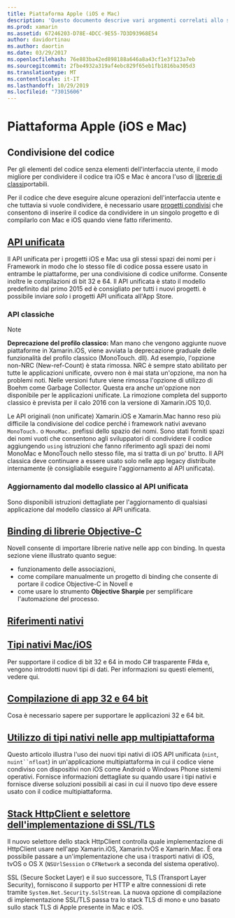 ```yaml
---
title: Piattaforma Apple (iOS e Mac)
description: 'Questo documento descrive vari argomenti correlati allo sviluppo di Xamarin.iOS e Xamarin.Mac: condivisione del codice, API unificata, binding di librerie Objective-C, riferimenti nativi, tipi nativi e altro ancora.'
ms.prod: xamarin
ms.assetid: 67246203-D78E-4DCC-9E55-7D3D93968E54
author: davidortinau
ms.author: daortin
ms.date: 03/29/2017
ms.openlocfilehash: 76e883ba42ed898188a646a8a43cf1e3f123a7eb
ms.sourcegitcommit: 2fbe4932a319af4ebc829f65eb1fb1816ba305d3
ms.translationtype: MT
ms.contentlocale: it-IT
ms.lasthandoff: 10/29/2019
ms.locfileid: "73015606"
---
```

# <a name="apple-platform-ios-and-mac"></a>Piattaforma Apple (iOS e Mac)

## <a name="code-sharing"></a>Condivisione del codice

Per gli elementi del codice senza elementi dell'interfaccia utente, il modo migliore per condividere il codice tra iOS e Mac è ancora l'uso di [librerie di classi](~/cross-platform/app-fundamentals/pcl.md)portabili.

Per il codice che deve eseguire alcune operazioni dell'interfaccia utente e che tuttavia si vuole condividere, è necessario usare [progetti condivisi](~/cross-platform/app-fundamentals/shared-projects.md) che consentono di inserire il codice da condividere in un singolo progetto e di compilarlo con Mac e iOS quando viene fatto riferimento.

## <a name="unified-apiunifiedindexmd"></a>[API unificata](unified/index.md)

Il API unificata per i progetti iOS e Mac usa gli stessi spazi dei nomi per i Framework in modo che lo stesso file di codice possa essere usato in entrambe le piattaforme, per una condivisione di codice uniforme. Consente inoltre le compilazioni di bit 32 e 64. Il API unificata è stato il modello predefinito dal primo 2015 ed è consigliato per tutti i nuovi progetti. è possibile inviare *solo* i progetti API unificata all'App Store.

### <a name="classic-apis"></a>API classiche

> [!NOTE]
> **Deprecazione del profilo classico:** Man mano che vengono aggiunte nuove piattaforme in Xamarin.iOS, viene avviata la deprecazione graduale delle funzionalità del profilo classico (MonoTouch. dll). Ad esempio, l'opzione non-NRC (New-ref-Count) è stata rimossa. NRC è sempre stato abilitato per tutte le applicazioni unificate, ovvero non è mai stata un'opzione, ma non ha problemi noti. Nelle versioni future viene rimossa l'opzione di utilizzo di Boehm come Garbage Collector. Questa era anche un'opzione non disponibile per le applicazioni unificate. La rimozione completa del supporto classico è prevista per il calo 2016 con la versione di Xamarin.iOS 10,0.

Le API originali (non unificate) Xamarin.iOS e Xamarin.Mac hanno reso più difficile la condivisione del codice perché i framework nativi avevano `MonoTouch.` o `MonoMac.` prefissi dello spazio dei nomi.  Sono stati forniti spazi dei nomi vuoti che consentono agli sviluppatori di condividere il codice aggiungendo `using` istruzioni che fanno riferimento agli spazi dei nomi MonoMac e MonoTouch nello stesso file, ma si tratta di un po' brutto. Il API classica deve continuare a essere usato solo nelle app legacy distribuite internamente (è consigliabile eseguire l'aggiornamento al API unificata).

### <a name="updating-from-classic-to-the-unified-api"></a>Aggiornamento dal modello classico al API unificata

Sono disponibili istruzioni dettagliate per l'aggiornamento di qualsiasi applicazione dal modello classico al API unificata.

## <a name="binding-objective-c-librariesbindingindexmd"></a>[Binding di librerie Objective-C](binding/index.md)

Novell consente di importare librerie native nelle app con binding. In questa sezione viene illustrato quanto segue:

- funzionamento delle associazioni,
- come compilare manualmente un progetto di binding che consente di portare il codice Objective-C in Novell e
- come usare lo strumento **Objective Sharpie** per semplificare l'automazione del processo.

## <a name="native-referencesnative-referencesmd"></a>[Riferimenti nativi](native-references.md)

## <a name="macios-native-typesnativetypesmd"></a>[Tipi nativi Mac/iOS](nativetypes.md)

Per supportare il codice di bit 32 e 64 in modo C# trasparente F#da e, vengono introdotti nuovi tipi di dati.   Per informazioni su questi elementi, vedere qui.

## <a name="building-32-and-64-bit-apps32-and-64indexmd"></a>[Compilazione di app 32 e 64 bit](32-and-64/index.md)

Cosa è necessario sapere per supportare le applicazioni 32 e 64 bit.

## <a name="working-with-native-types-in-cross-platform-appsnative-types-cross-platformmd"></a>[Utilizzo di tipi nativi nelle app multipiattaforma](native-types-cross-platform.md)

Questo articolo illustra l'uso dei nuovi tipi nativi di iOS API unificata (`nint`, `nuint``nfloat`) in un'applicazione multipiattaforma in cui il codice viene condiviso con dispositivi non iOS come Android o Windows Phone sistemi operativi.
Fornisce informazioni dettagliate su quando usare i tipi nativi e fornisce diverse soluzioni possibili ai casi in cui il nuovo tipo deve essere usato con il codice multipiattaforma.

## <a name="httpclient-stack-and-ssltls-implementation-selectorhttp-stackmd"></a>[Stack HttpClient e selettore dell'implementazione di SSL/TLS](http-stack.md)

Il nuovo selettore dello stack HttpClient controlla quale implementazione di HttpClient usare nell'app Xamarin.iOS, Xamarin.tvOS e Xamarin.Mac. È ora possibile passare a un'implementazione che usa i trasporti nativi di iOS, tvOS o OS X (`NSUrlSession` o `CFNetwork` a seconda del sistema operativo).

SSL (Secure Socket Layer) e il suo successore, TLS (Transport Layer Security), forniscono il supporto per HTTP e altre connessioni di rete tramite `System.Net.Security.SslStream`. La nuova opzione di compilazione di implementazione SSL/TLS passa tra lo stack TLS di mono e uno basato sullo stack TLS di Apple presente in Mac e iOS.
